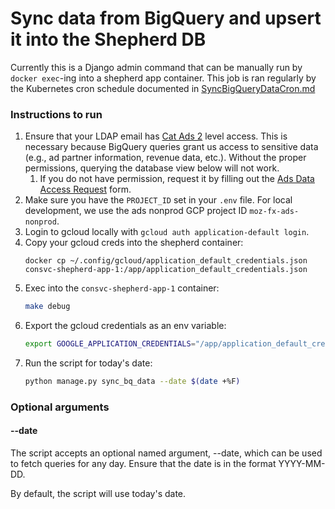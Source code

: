 # Sync data from BigQuery and upsert it into the Shepherd DB

Currently this is a Django admin command that can be manually run by `docker exec`-ing into a shepherd app container. This job is ran regularly by the Kubernetes cron schedule documented in [SyncBigQueryDataCron.md](./syncBigQueryDataCron.md)

### Instructions to run

1. Ensure that your LDAP email has [Cat Ads 2](https://mozilla-hub.atlassian.net/wiki/spaces/MA1/pages/575897693/Ads+Sensitive+Data+Policy) level access. This is necessary because BigQuery queries grant us access to sensitive data (e.g., ad partner information, revenue data, etc.). Without the proper permissions, querying the database view below will not work.
    1. If you do not have permission, request it by filling out the [Ads Data Access Request](https://mozilla-hub.atlassian.net/servicedesk/customer/portal/14/create/1315) form.
1. Make sure you have the `PROJECT_ID` set in your `.env` file. For local development, we use the ads nonprod GCP project ID `moz-fx-ads-nonprod`.
1. Login to gcloud locally with `gcloud auth application-default login`.
1. Copy your gcloud creds into the shepherd container:
    ```
    docker cp ~/.config/gcloud/application_default_credentials.json consvc-shepherd-app-1:/app/application_default_credentials.json
    ```
1. Exec into the `consvc-shepherd-app-1` container:
    ```sh
    make debug
    ```
1. Export the gcloud credentials as an env variable:
    ```sh
    export GOOGLE_APPLICATION_CREDENTIALS="/app/application_default_credentials.json"
    ```
1. Run the script for today's date:
    ```sh
    python manage.py sync_bq_data --date $(date +%F)
    ```

### Optional arguments

#### --date

The script accepts an optional named argument, --date, which can be used to
fetch queries for any day. Ensure that the date is in the format YYYY-MM-DD.

By default, the script will use today's date.